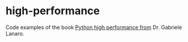 # high-performance

Code examples of the book [Python high performance from](https://www.amazon.fr/Python-Performance-Programming-Gabriele-Lanaro/dp/1783288450) Dr. Gabriele Lanaro. 
